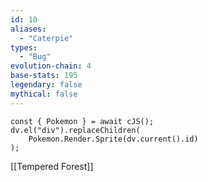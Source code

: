 ```yaml
---
id: 10
aliases:
  - "Caterpie"
types:
  - "Bug"
evolution-chain: 4
base-stats: 195
legendary: false
mythical: false
---
```

```dataviewjs
const { Pokemon } = await cJS();
dv.el("div").replaceChildren(
	Pokemon.Render.Sprite(dv.current().id)
);
```

[[Tempered Forest]]
